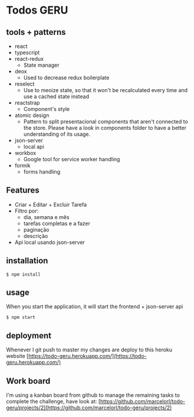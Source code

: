 # Todos GERU

## tools + patterns

- react
- typescript
- react-redux
  - State manager
- deox
  - Used to decrease redux boilerplate
- reselect
  - Use to meoize state, so that it won't be recalculated every time and use a cached state instead
- reactstrap
  - Component's style
- atomic design
  - Pattern to split presentacional components that aren't connected to the store. Please have a
  look in components folder to have a better understanding of its usage.
- json-server
  - local api
- workbox
  - Google tool for service worker handling
- formik
  - forms handling
 
## Features

- Criar + Editar + Excluir Tarefa
- Filtro por:
  - dia, semana e mês
  - tarefas completas e a fazer
  - paginação
  - descrição
- Api local usando json-server
 
## installation

```
$ npm install
```

## usage

When you start the application, it will start the frontend + json-server api

```
$ npm start
```

## deployment

Whenever I git push to master my changes are deploy to this heroku website 
[https://todo-geru.herokuapp.com/](https://todo-geru.herokuapp.com/)

## Work board

I'm using a kanban board from github to manage the remaining tasks to complete the challenge, have
look at: [https://github.com/marcelorl/todo-geru/projects/2](https://github.com/marcelorl/todo-geru/projects/2)

